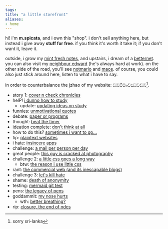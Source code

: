 ```yaml
---
tags: 
title: "a little storefront"
aliases:
- home
---
```


hi! i'm **m.spicata**, and i own this "shop". i don't sell anything here, but instead i give away **stuff for free**. if you think it's worth it take it; if you don't want it, leave it.

outside, i grow my [mint fresh notes](https://spicata.github.io/mint-fresh-notes/), and upstairs, i dream of a [betternet](https://spicata.github.io/betternet/). you can also visit my [neighbour edward](https://eddietheed.github.io/obsidiannotes-v.3/) (he's always hard at work). on the other side of the road, you'll see [notmario](https://notes.notmario.net/) and [mace](https://macesnotes.netlify.app/). of course, you could also just stick around here, listen to what i have to say.

in order to counterbalance the jzhao of my website: ඞඔඕඖචඣඩඬඹ[^1].

- story 1: [cover n check chronicles](coverCheckChronicles.md)
- helP! [i dunno how to study](iDunno)
  - update: [updating ideas on study](updatingStudyIdeas)
- funnies: [unmotivational quotes](unmotivational)
- debate: [paper or programs](paperPrograms.md)
- thought: [beat the timer](beatTheTimer.md)
- ideation complete: [don't think at all](dontThink.md)
- how to do this? [sometimes i want to go...](sometimesWant.md)
- tip: [plaintext websites](textWebsites.md)
- i hate: [insincere apps](insincereApps.md)
- challenge: [a mail per person per day](oneMail.md)
- great people: [this guy is cracked at photography](https://www.curious-creature.com/)
- challenge 2: [a little css goes a long way](littleCSS.md)
    - btw: [the reason i use little css](noCSS.md)
- rant: [the commercial web (and its inescapable blogs)](commericalWeb.md)
- challenge 3: [let's kill hate](killHate.md)
- shame: [death of anonymity](deathOfAnonymous.md)
- testing: [mermaid git test](mermaidGit.md)
- pens: [the legacy of pens](penLegacy.md)
- goddammit: [my nose hurts](ouchNose.md)
    - wth: [better breathing?](betterBreathing.md)
- rip: [closure, the end of ndcs](closure.md)

[^1]: sorry sri-lanka
